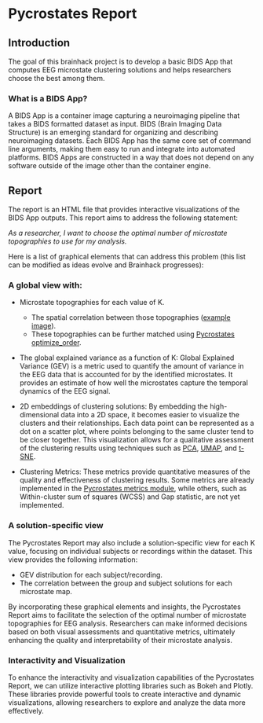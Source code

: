 # Pycrostates Report

## Introduction

The goal of this brainhack project is to develop a basic BIDS App that computes EEG microstate clustering solutions and helps researchers choose the best among them.

### What is a BIDS App?

A BIDS App is a container image capturing a neuroimaging pipeline that takes a BIDS formatted dataset as input. BIDS (Brain Imaging Data Structure) is an emerging standard for organizing and describing neuroimaging datasets. Each BIDS App has the same core set of command line arguments, making them easy to run and integrate into automated platforms. BIDS Apps are constructed in a way that does not depend on any software outside of the image other than the container engine.

## Report

The report is an HTML file that provides interactive visualizations of the BIDS App outputs. This report aims to address the following statement:

*As a researcher, I want to choose the optimal number of microstate topographies to use for my analysis.*

Here is a list of graphical elements that can address this problem (this list can be modified as ideas evolve and Brainhack progresses):

### A global view with:

- Microstate topographies for each value of K.
  - The spatial correlation between those topographies ([example image](https://onlinelibrary.wiley.com/cms/asset/f2d1a02e-89c6-4dc2-8590-ed793748f677/hbm25834-fig-0002-m.jpg)).
  - These topographies can be further matched using [Pycrostates optimize_order](https://pycrostates.readthedocs.io/en/latest/api/generated/pycrostates.cluster.utils.optimize_order.html#pycrostates.cluster.utils.optimize_order).

- The global explained variance as a function of K: Global Explained Variance (GEV) is a metric used to quantify the amount of variance in the EEG data that is accounted for by the identified microstates. It provides an estimate of how well the microstates capture the temporal dynamics of the EEG signal.

- 2D embeddings of clustering solutions: By embedding the high-dimensional data into a 2D space, it becomes easier to visualize the clusters and their relationships. Each data point can be represented as a dot on a scatter plot, where points belonging to the same cluster tend to be closer together. This visualization allows for a qualitative assessment of the clustering results using techniques such as [PCA](https://scikit-learn.org/stable/modules/generated/sklearn.decomposition.PCA.html), [UMAP](https://umap-learn.readthedocs.io/en/latest/), and [t-SNE](https://scikit-learn.org/stable/modules/generated/sklearn.manifold.TSNE.html).

- Clustering Metrics: These metrics provide quantitative measures of the quality and effectiveness of clustering results. Some metrics are already implemented in the [Pycrostates metrics module](https://pycrostates.readthedocs.io/en/latest/api/metrics.html), while others, such as Within-cluster sum of squares (WCSS) and Gap statistic, are not yet implemented.

### A solution-specific view

The Pycrostates Report may also include a solution-specific view for each K value, focusing on individual subjects or recordings within the dataset. This view provides the following information:

- GEV distribution for each subject/recording.
- The correlation between the group and subject solutions for each microstate map.

By incorporating these graphical elements and insights, the Pycrostates Report aims to facilitate the selection of the optimal number of microstate topographies for EEG analysis. Researchers can make informed decisions based on both visual assessments and quantitative metrics, ultimately enhancing the quality and interpretability of their microstate analysis.

### Interactivity and Visualization

To enhance the interactivity and visualization capabilities of the Pycrostates Report, we can utilize interactive plotting libraries such as Bokeh and Plotly. These libraries provide powerful tools to create interactive and dynamic visualizations, allowing researchers to explore and analyze the data more effectively.